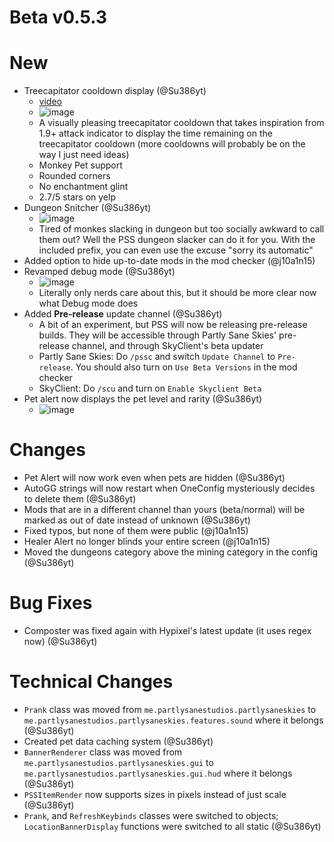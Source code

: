 # Beta v0.5.3

# New
- Treecapitator cooldown display (@Su386yt)
  - [video](https://github.com/PartlySaneStudios/partly-sane-skies/assets/83100266/69fdead9-a682-4fc9-9830-496443c162e5)
  - ![image](https://github.com/PartlySaneStudios/partly-sane-skies/assets/83100266/601f2344-ed39-47c9-bd28-e6da2c09a639)
  - A visually pleasing treecapitator cooldown that takes inspiration from 1.9+ attack indicator to display the time remaining on the treecapitator cooldown (more cooldowns will probably be on the way I just need ideas)
  - Monkey Pet support
  - Rounded corners
  - No enchantment glint
  - 2.7/5 stars on yelp
- Dungeon Snitcher (@Su386yt)
  - ![image](https://github.com/PartlySaneStudios/partly-sane-skies/assets/83100266/5e1fa3f2-699d-4812-b757-867bcd9f4da7)
  - Tired of monkes slacking in dungeon but too socially awkward to call them out? Well the PSS dungeon slacker can do it for you. With the included prefix, you can even use the excuse "sorry its automatic"
- Added option to hide up-to-date mods in the mod checker (@j10a1n15)
- Revamped debug mode (@Su386yt)
  - ![image](https://github.com/PartlySaneStudios/partly-sane-skies/assets/83100266/6a602ffb-0a68-45db-acfa-6f8f82aad5e0)
  - Literally only nerds care about this, but it should be more clear now what Debug mode does
- Added **Pre-release** update channel (@Su386yt)
  - A bit of an experiment, but PSS will now be releasing pre-release builds. They will be accessible through Partly Sane Skies' pre-release channel, and through SkyClient's beta updater
  - Partly Sane Skies: Do ``/pssc`` and switch ``Update Channel`` to ``Pre-release``. You should also turn on ``Use Beta Versions`` in the mod checker
  - SkyClient: Do ``/scu`` and turn on ``Enable Skyclient Beta``
- Pet alert now displays the pet level and rarity (@Su386yt)
  - ![image](https://github.com/PartlySaneStudios/partly-sane-skies/assets/83100266/1627b47d-1f66-4c08-bb91-35e42cf7d8f4)



# Changes
- Pet Alert will now work even when pets are hidden (@Su386yt)
- AutoGG strings will now restart when OneConfig mysteriously decides to delete them (@Su386yt)
- Mods that are in a different channel than yours (beta/normal) will be marked as out of date instead of unknown (@Su386yt)
- Fixed typos, but none of them were public (@j10a1n15)
- Healer Alert no longer blinds your entire screen (@j10a1n15)
- Moved the dungeons category above the mining category in the config (@Su386yt)

# Bug Fixes
- Composter was fixed again with Hypixel's latest update (it uses regex now) (@Su386yt)

# Technical Changes
- ``Prank`` class was moved from ``me.partlysanestudios.partlysaneskies`` to ``me.partlysanestudios.partlysaneskies.features.sound`` where it belongs (@Su386yt)
- Created pet data caching system (@Su386yt)
- ``BannerRenderer`` class was moved from ``me.partlysanestudios.partlysaneskies.gui`` to ``me.partlysanestudios.partlysaneskies.gui.hud`` where it belongs (@Su386yt)
- ``PSSItemRender`` now supports sizes in pixels instead of just scale (@Su386yt)
- ``Prank``, and ``RefreshKeybinds`` classes were switched to objects; ``LocationBannerDisplay`` functions were switched to all static (@Su386yt)
